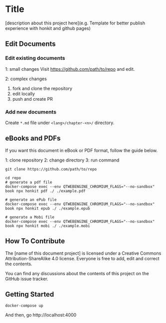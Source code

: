 # Title

\[description about this project here\](e.g. Template for better publish experience with honkit and github pages)

## Edit Documents

### Edit existing documents

1: small changes
Visit https://github.com/path/to/repo and edit.

2: complex changes

1. fork and clone the repository
2. edit locally
3. push and create PR

### Add new documents

Create `*.md` file under `<lang>/chapter-<n>/` directory.


## eBooks and PDFs

If you want this document in eBook or PDF format, follow the guide below.

1: clone repository
2: change directory
3: run command

```shell
git clone https://github.com/path/to/repo

cd repo
# generate a pdf file
docker-compose exec --env QTWEBENGINE_CHROMIUM_FLAGS="--no-sandbox" book npx honkit pdf ./ ./example.pdf

# generate an ePub file
docker-compose exec --env QTWEBENGINE_CHROMIUM_FLAGS="--no-sandbox" book npx honkit epub ./ ./example.epub

# generate a Mobi file
docker-compose exec --env QTWEBENGINE_CHROMIUM_FLAGS="--no-sandbox" book npx honkit mobi ./ ./example.mobi

```

## How To Contribute

The \[name of this document project\] is licensed under a Creative Commons Attribution-ShareAlike 4.0 license. 
Everyone is free to add, edit and correct the contents.

You can find any discussions about the contents of this project  on the GitHub issue tracker.

## Getting Started

```shell
docker-compose up
```
And then, go http://localhost:4000



